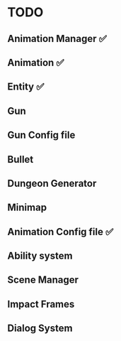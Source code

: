 # TODO

## Animation Manager ✅

## Animation ✅

## Entity ✅

## Gun

## Gun Config file

## Bullet

## Dungeon Generator

## Minimap

## Animation Config file ✅

## Ability system

## Scene Manager

## Impact Frames

## Dialog System
